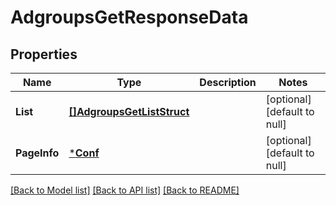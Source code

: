 # AdgroupsGetResponseData

## Properties
Name | Type | Description | Notes
------------ | ------------- | ------------- | -------------
**List** | [**[]AdgroupsGetListStruct**](AdgroupsGetListStruct.md) |  | [optional] [default to null]
**PageInfo** | [***Conf**](conf.md) |  | [optional] [default to null]

[[Back to Model list]](../README.md#documentation-for-models) [[Back to API list]](../README.md#documentation-for-api-endpoints) [[Back to README]](../README.md)


